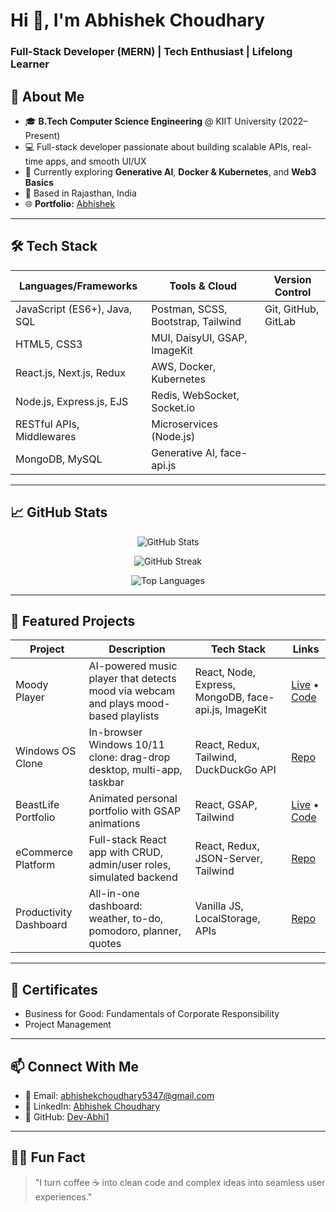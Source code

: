 # Hi 👋, I'm Abhishek Choudhary

### Full-Stack Developer (MERN) | Tech Enthusiast | Lifelong Learner

## 🚀 About Me

- 🎓 **B.Tech Computer Science Engineering** @ KIIT University (2022–Present)  
- 💻 Full-stack developer passionate about building scalable APIs, real-time apps, and smooth UI/UX  
- 🌱 Currently exploring **Generative AI**, **Docker & Kubernetes**, and **Web3 Basics**  
- 📍 Based in Rajasthan, India  
- 🌐 **Portfolio:** [Abhishek](https://subtle-beignet-8a51b5.netlify.app/)  

---

## 🛠 Tech Stack

| Languages/Frameworks         | Tools & Cloud                      | Version Control       |
|------------------------------|-------------------------------------|-----------------------|
| JavaScript (ES6+), Java, SQL | Postman, SCSS, Bootstrap, Tailwind  | Git, GitHub, GitLab   |
| HTML5, CSS3                  | MUI, DaisyUI, GSAP, ImageKit        |                       |
| React.js, Next.js, Redux     | AWS, Docker, Kubernetes             |                       |
| Node.js, Express.js, EJS     | Redis, WebSocket, Socket.io         |                       |
| RESTful APIs, Middlewares    | Microservices (Node.js)             |                       |
| MongoDB, MySQL               | Generative AI, face-api.js          |                       |

---

## 📈 GitHub Stats

<p align="center">
  <img src="https://github-readme-stats.vercel.app/api?username=Dev-Abhi1&show_icons=true&theme=radical" alt="GitHub Stats" />
</p>
<p align="center">
  <img src="https://github-readme-streak-stats.herokuapp.com/?user=Dev-Abhi1&theme=radical" alt="GitHub Streak" />
</p>
<p align="center">
  <img src="https://github-readme-stats.vercel.app/api/top-langs/?username=Dev-Abhi1&layout=compact&theme=radical" alt="Top Languages" />
</p>

---

## 🌟 Featured Projects

| Project                | Description                                                                                 | Tech Stack                                           | Links                                                                 |
|------------------------|---------------------------------------------------------------------------------------------|------------------------------------------------------|-----------------------------------------------------------------------|
| Moody Player           | AI-powered music player that detects mood via webcam and plays mood-based playlists         | React, Node, Express, MongoDB, face-api.js, ImageKit | [Live](https://lnkd.in/e3gJP8wS) • [Code](https://lnkd.in/exz4qBDR)   |
| Windows OS Clone       | In-browser Windows 10/11 clone: drag-drop desktop, multi-app, taskbar                        | React, Redux, Tailwind, DuckDuckGo API               | [Repo](https://github.com/Dev-Abhi1/Windows-11-clone)                 |
| BeastLife Portfolio    | Animated personal portfolio with GSAP animations                                            | React, GSAP, Tailwind                                | [Live](https://silver-tulumba-feed55.netlify.app) • [Code](https://github.com/Dev-Abhi1/Beast-Life) |
| eCommerce Platform     | Full-stack React app with CRUD, admin/user roles, simulated backend                         | React, Redux, JSON-Server, Tailwind                  | [Repo](https://github.com/Dev-Abhi1/product-showcase-crud-react-app)  |
| Productivity Dashboard | All-in-one dashboard: weather, to-do, pomodoro, planner, quotes                             | Vanilla JS, LocalStorage, APIs                       | [Repo](https://github.com/Dev-Abhi1/productivity-dashboard-pureJS)    |

---

## 🏅 Certificates

- Business for Good: Fundamentals of Corporate Responsibility  
- Project Management  

---

## 📫 Connect With Me

- 📧 Email: [abhishekchoudhary5347@gmail.com](mailto:abhishekchoudhary5347@gmail.com)  
- 💼 LinkedIn: [Abhishek Choudhary](https://www.linkedin.com/in/abhishek-choudhary-a1048b364/)  
- 🐙 GitHub: [Dev-Abhi1](https://github.com/Dev-Abhi1)  

---

## 🧑‍💻 Fun Fact

> "I turn coffee ☕ into clean code and complex ideas into seamless user experiences."
